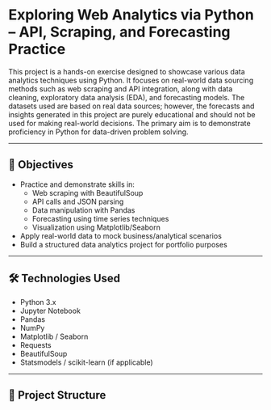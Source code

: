 # Exploring Web Analytics via Python – API, Scraping, and Forecasting Practice

This project is a hands-on exercise designed to showcase various data analytics techniques using Python. It focuses on real-world data sourcing methods such as web scraping and API integration, along with data cleaning, exploratory data analysis (EDA), and forecasting models. The datasets used are based on real data sources; however, the forecasts and insights generated in this project are purely educational and should not be used for making real-world decisions. The primary aim is to demonstrate proficiency in Python for data-driven problem solving.

---

## 📌 Objectives

- Practice and demonstrate skills in:
  - Web scraping with BeautifulSoup
  - API calls and JSON parsing
  - Data manipulation with Pandas
  - Forecasting using time series techniques
  - Visualization using Matplotlib/Seaborn
- Apply real-world data to mock business/analytical scenarios
- Build a structured data analytics project for portfolio purposes

---

## 🛠️ Technologies Used

- Python 3.x
- Jupyter Notebook
- Pandas
- NumPy
- Matplotlib / Seaborn
- Requests
- BeautifulSoup
- Statsmodels / scikit-learn (if applicable)

---

## 📂 Project Structure

